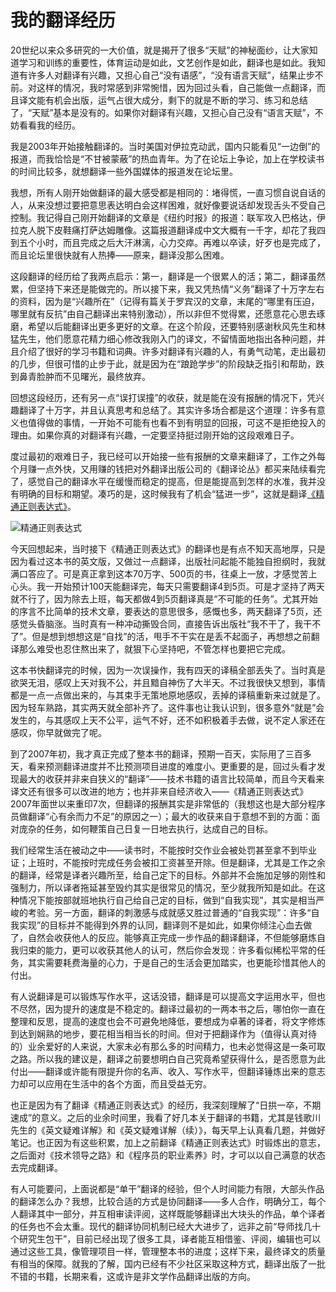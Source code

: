 # 我的翻译经历

20世纪以来众多研究的一大价值，就是揭开了很多“天赋”的神秘面纱，让大家知道学习和训练的重要性，体育运动是如此，文艺创作是如此，翻译也是如此。我知道有许多人对翻译有兴趣，又担心自己“没有语感”，“没有语言天赋”，结果止步不前。对这样的情况，我时常感到非常惋惜，因为回过头看，自己能做一点翻译，而且译文能有机会出版，运气占很大成分，剩下的就是不断的学习、练习和总结了，“天赋”基本是没有的。如果你对翻译有兴趣，又担心自己没有“语言天赋”，不妨看看我的经历。

我是2003年开始接触翻译的。当时美国对伊拉克动武，国内只能看见“一边倒”的报道，而我恰恰是“不甘被蒙蔽”的热血青年。为了在论坛上争论，加上在学校读书的时间比较多，就想翻译一些外国媒体的报道发在论坛里。

我想，所有人刚开始做翻译的最大感受都是相同的：堵得慌，一直习惯自说自话的人，从来没想过要把意思表达明白会这样困难，就好像要说话却发现舌头不受自己控制。我记得自己刚开始翻译的文章是《纽约时报》的报道：联军攻入巴格达，伊拉克人脱下皮鞋痛打萨达姆雕像。这篇报道翻译成中文大概有一千字，却花了我四到五个小时，而且完成之后大汗淋漓，心力交瘁。再难以卒读，好歹也是完成了，而且论坛里很快就有人热捧——原来，翻译没那么困难。

这段翻译的经历给了我两点启示：第一，翻译是一个很累人的活；第二，翻译虽然累，但坚持下来还是能做完的。所以接下来，我又凭热情“义务”翻译了十万字左右的资料，因为是“兴趣所在”（记得有篇关于罗宾汉的文章，末尾的“哪里有压迫，哪里就有反抗”由自己翻译出来特别激动），所以非但不觉得累，还愿意花心思去琢磨，希望以后能翻译出更多更好的文章。在这个阶段，还要特别感谢秋风先生和林猛先生，他们愿意花精力细心修改我刚入门的译文，不留情面地指出各种问题，并且介绍了很好的学习书籍和词典。许多对翻译有兴趣的人，有勇气动笔，走出最初的几步，但很可惜的止步于此，就是因为在“踉跄学步”的阶段缺乏指引和帮助，跌到鼻青脸肿而不见曙光，最终放弃。

回想这段经历，还有另一点“误打误撞”的收获，就是能在没有报酬的情况下，凭兴趣翻译了十万字，并且认真思考和总结了。其实许多场合都是这个道理：许多有意义也值得做的事情，一开始不可能有也看不到有明显的回报，可这不是拒绝投入的理由。如果你真的对翻译有兴趣，一定要坚持挺过刚开始的这段艰难日子。

度过最初的艰难日子，我已经可以开始接一些有报酬的文章来翻译了，工作之外每个月赚一点外快，又用赚的钱把对外翻译出版公司的《翻译论丛》都买来陆续看完了，感觉自己的翻译水平在缓慢而稳定的提高，但是能提高到怎样的水准，我并没有明确的目标和期望。凑巧的是，这时候我有了机会“猛进一步”，这就是翻译[《精通正则表达式》](https://book.douban.com/subject/11589967/)。

![精通正则表达式](https://img3.doubanio.com/view/subject/l/public/s11292040.jpg)

今天回想起来，当时接下《精通正则表达式》的翻译也是有点不知天高地厚，只是因为看过这本书的英文版，又做过一点翻译，出版社问起能不能独自担纲时，我就满口答应了。可是真正拿到这本70万字、500页的书，往桌上一放，才感觉苦上心头。我一开始预计100天能翻译完，每天只需要翻译4到5页。可是才坚持了两天就不行了，因为除去上班，每天都做4到5页翻译真是“不可能的任务”。尤其开始的序言不比简单的技术文章，要表达的意思很多，感慨也多，两天翻译了5页，还感觉头昏脑涨。当时真有一种冲动撕毁合同，直接告诉出版社“我不干了，我干不了”。但是想到想想这是“自找”的活，甩手不干实在是丢不起面子，再想想之前翻译那么难受也忍住熬出来了，就狠下心坚持吧，不管怎样也要把它完成。

这本书快翻译完的时候，因为一次误操作，我有四天的译稿全部丢失了。当时真是欲哭无泪，感叹上天对我不公，并且黯自神伤了大半天。不过我很快又想到，事情都是一点一点做出来的，与其束手无策地原地感叹，丢掉的译稿重新来过就是了。因为轻车熟路，其实两天就全部补齐了。这件事也让我认识到，很多意外“就是”会发生的，与其感叹上天不公平，运气不好，还不如积极着手去做，说不定人家还在感叹，你早就做完了呢。

到了2007年初，我才真正完成了整本书的翻译，预期一百天，实际用了三百多天，看来预测翻译进度并不比预测项目进度的难度小。更重要的是，回过头看才发现最大的收获并非来自狭义的“翻译”——技术书籍的语言比较简单，而且今天看来译文还有很多可以改进的地方；也并非来自经济收入——《精通正则表达式》2007年面世以来重印7次，但翻译的报酬其实是非常低的（我想这也是大部分程序员做翻译“心有余而力不足”的原因之一）；最大的收获来自于意想不到的方面：面对庞杂的任务，如何鞭策自己日复一日地去执行，达成自己的目标。

我们经常生活在被动之中——读书时，不能按时交作业会被处罚甚至拿不到毕业证；上班时，不能按时完成任务会被扣工资甚至开除。但是翻译，尤其是工作之余的翻译，经常是译者兴趣所至，给自己定下的目标。外部并不会施加足够的刚性和强制力，所以译者拖延甚至毁约其实是很常见的情况，至少就我所知是如此。在这种情况下能按部就班地执行自己给自己定的目标，做到“自我实现”，其实是相当严峻的考验。另一方面，翻译的刺激感与成就感又胜过普通的“自我实现”：许多“自我实现”的目标并不能得到外界的认同，翻译则不是如此，如果你倾注心血去做了，自然会收获他人的反应。能够真正完成一步作品的翻译翻译，不但能够磨炼自我归束的能力，更可以收获其他人的认可，然后你会发现：许多看似稀松平常的任务，其实需要耗费海量的心力，于是自己的生活会更加踏实，也更能珍惜其他人的付出。

有人说翻译是可以锻炼写作水平，这话没错，翻译是可以提高文字运用水平，但也不尽然，因为提升的速度是不稳定的。翻译过最初的一两本书之后，哪怕你一直在整理和反思，提高的速度也会不可避免地降低，要想成为卓著的译者，将文字修炼到达到娴熟的地步，要花相当相当长的时间。但对于把翻译作为（值得认真对待的）业余爱好的人来说，大家未必有那么多的时间精力，也未必觉得这是一条可取之路。所以我的建议是，翻译之前要想明白自己究竟希望获得什么，是否愿意为此付出——翻译或许能有限提升你的名声、收入、写作水平，但翻译锤炼出来的意志力却可以应用在生活中的各个方面，而且受益无穷。

也正是因为有了翻译《精通正则表达式》的经历，我深刻理解了“日拱一卒，不期速成”的意义。之后的业余时间里，我看了好几本关于翻译的书籍，尤其是钱歌川先生的《英文疑难详解》和《英文疑难详解（续）》，每天早上认真看几题，并做好笔记。也正因为有这些积累，加上之前翻译《精通正则表达式》时锻炼出的意志，之后面对《技术领导之路》和《程序员的职业素养》时，才可以以自己满意的状态去完成翻译。

有人可能要问，上面说都是“单干”翻译的经验，但个人时间能力有限，大部头作品的翻译怎么办？我想，比较合适的方式是协同翻译——多人合作，明确分工，每个人翻译其中一部分，并互相审读评阅，这样既能够翻译出大块头的作品，单个译者的任务也不会太重。现代的翻译协同机制已经大大进步了，远非之前“导师找几十个研究生包干”，目前已经出现了很多工具，译者能互相借鉴、评阅，编辑也可以通过这些工具，像管理项目一样，管理整本书的进度；这样下来，最终译文的质量有相当的保障。就我的了解，国内已经有不少社区采取这种方式，翻译出版了一批不错的书籍，长期来看，这或许是非文学作品翻译出版的方向。
